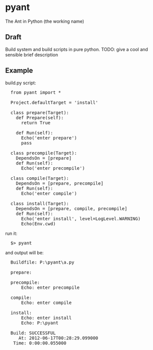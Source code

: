 # pyant

The Ant in Python (the working name)

## Draft
 
Build system and build scripts in pure python.
TODO: give a cool and sensible brief description 

## Example

build.py script:

<pre>
  from pyant import *
  
  Project.defaultTarget = 'install'
  
  class prepare(Target):
    def Prepare(self):
      return True
      
    def Run(self):
      Echo('enter prepare')
      pass
    
  class precompile(Target):
    DependsOn = [prepare]
    def Run(self):
      Echo('enter precompile')
  
  class compile(Target):
    DependsOn = [prepare, precompile]
    def Run(self):
      Echo('enter compile')
      
  class install(Target):
    DependsOn = [prepare, compile, precompile]
    def Run(self):
      Echo('enter install', level=LogLevel.WARNING)
      Echo(Env.cwd)
</pre>
    
run it:

<pre>
  $> pyant
</pre>

and output will be:

<pre>
  Buildfile: P:\pyant\a.py
  
  prepare:
  
  precompile:
      Echo: enter precompile
  
  compile:
      Echo: enter compile
  
  install:
      Echo: enter install
      Echo: P:\pyant
  
  Build: SUCCESSFUL
     At: 2012-06-17T00:28:29.099000
   Time: 0:00:00.055000
</pre>
   